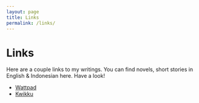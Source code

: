 ```yaml
---
layout: page
title: Links
permalink: /links/
---
```


# Links

Here are a couple links to my writings. You can find novels, short stories in English & Indonesian here. Have a look!

- [Wattpad](https://www.wattpad.com/user/februalia1)
- [Kwikku](https://www.kwikku.com/februalia1)
